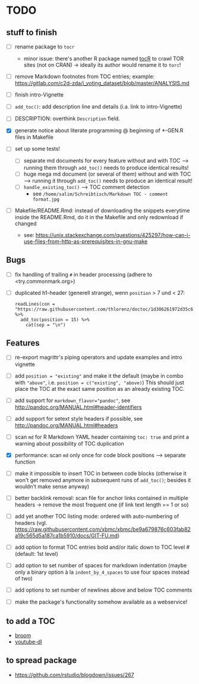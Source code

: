 # TODO

## stuff to finish

- [ ] rename package to `tocr`
    - minor issue: there's another R package named [tocR](https://github.com/sambold/tocR/) to crawl TOR sites (not on CRAN) -> ideally its author would rename it to `torc`!

- [ ] remove Markdown footnotes from TOC entries; example: <https://gitlab.com/c2d-zda/i_voting_dataset/blob/master/ANALYSIS.md>

- [ ] finish intro-Vignette

- [ ] `add_toc()`: add description line and details (i.a. link to intro-Vignette)

- [ ] DESCRIPTION: overthink `Description` field.

- [x] generate notice about literate programming @ beginning of *-GEN.R files in Makefile

- [ ] set up some tests!
    - [ ] separate md documents for every feature without and with TOC --> running them through `add_toc()` needs to produce identical results!
    - [ ] huge mega md document (or several of them) without and with TOC --> running it through `add_toc()` needs to produce an identical result!
    - [ ] `handle_existing_toc()` --> TOC comment detection
        - see `/home/salim/Schreibtisch/Markdown TOC - comment format.jpg`

- [ ] Makefile/README.Rmd: instead of downloading the snippets everytime inside the README.Rmd, do it in the Makefile and only redownload if changed
    - see: <https://unix.stackexchange.com/questions/425297/how-can-i-use-files-from-http-as-prerequisites-in-gnu-make>

## Bugs

- [ ] fix handling of trailing `#` in header processing (adhere to <try.commonmark.org>)

- [ ] duplicated h1-header (generell strange), wenn `position` > 7 und < 27:

    ```
    readLines(con = "https://raw.githubusercontent.com/thlorenz/doctoc/1d386261972d35c6bcd187d0a00e666f9d893d8d/README.md") %>%
      add_toc(position = 15) %>%
        cat(sep = "\n")
    ```

## Features

- [ ] re-export magrittr's piping operators and update examples and intro vignette

- [ ] add `position = "existing"` and make it the default (maybe in combo with `"above"`, i.e. `position = c("existing", "above)`)
    This should just place the TOC at the exact same position as an already existing TOC.

- [ ] add support for `markdown_flavor="pandoc"`, see <http://pandoc.org/MANUAL.html#header-identifiers>

- [ ] add support for setext style headers if possible, see <http://pandoc.org/MANUAL.html#headers>

- [ ] scan `md` for R Markdown YAML header containing `toc: true` and print a warning about possibility of TOC duplication

- [x] performance: scan `md` only once for code block positions --> separate function

- [ ] make it impossible to insert TOC in between code blocks (otherwise it won't get removed anymore in subsequent runs of `add_toc()`; besides it wouldn't make sense anyway)

- [ ] better backlink removal: scan file for anchor links contained in multiple headers -> remove the most frequent one (if link text length == 1 or so)

- [ ] add yet another TOC listing mode: ordered with auto-numbering of headers (vgl. <https://raw.githubusercontent.com/xbmc/xbmc/be9a679876c603fab82a19c565d5a187ca1b5910/docs/GIT-FU.md>)

- [ ] add option to format TOC entries bold and/or italic down to TOC level # (default: 1st level)

- [ ] add option to set number of spaces for markdown indentation (maybe only a binary option à la `indent_by_4_spaces` to use four spaces instead of two)

- [ ] add options to set number of newlines above and below TOC comments

- [ ] make the package's functionality somehow available as a webservice!


## to add a TOC

- [broom](https://github.com/tidyverse/broom)
- [youtube-dl](https://github.com/rg3/youtube-dl/)


## to spread package

- <https://github.com/rstudio/blogdown/issues/267>



